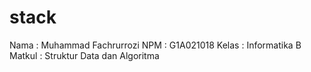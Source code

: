 # stack
Nama : Muhammad Fachrurrozi
NPM : G1A021018
Kelas : Informatika B
Matkul : Struktur Data dan Algoritma
